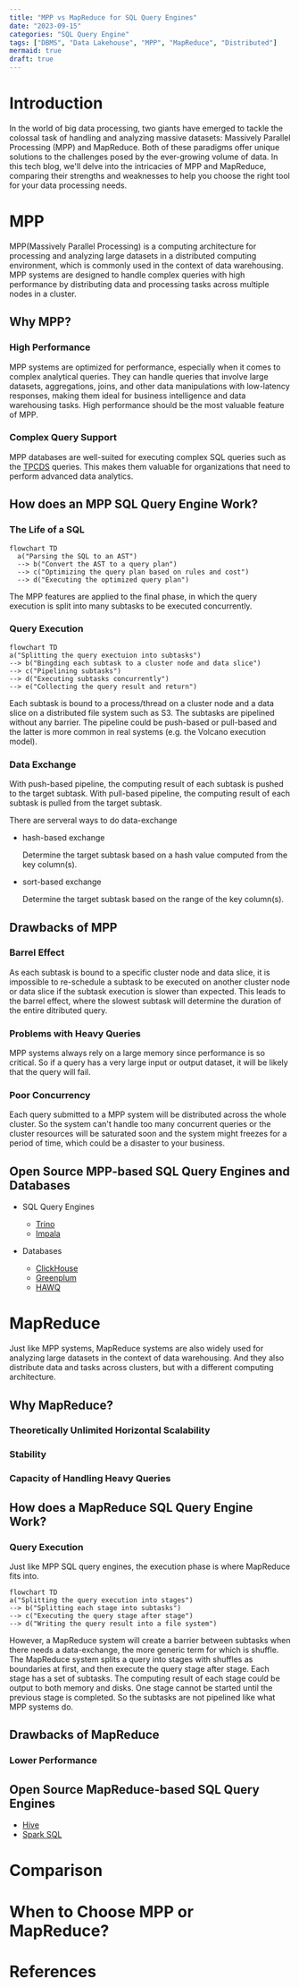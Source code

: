 ```yaml
---
title: "MPP vs MapReduce for SQL Query Engines"
date: "2023-09-15"
categories: "SQL Query Engine"
tags: ["DBMS", "Data Lakehouse", "MPP", "MapReduce", "Distributed"]
mermaid: true
draft: true
---
```


# Introduction

In the world of big data processing, two giants have emerged to tackle the colossal task of handling and analyzing massive datasets: Massively Parallel Processing (MPP) and MapReduce. Both of these paradigms offer unique solutions to the challenges posed by the ever-growing volume of data. In this tech blog, we'll delve into the intricacies of MPP and MapReduce, comparing their strengths and weaknesses to help you choose the right tool for your data processing needs.

# MPP

MPP(Massively Parallel Processing) is a computing architecture for processing and analyzing large datasets in a distributed computing environment, which is commonly used in the context of data warehousing. MPP systems are designed to handle complex queries with high performance by distributing data and processing tasks across multiple nodes in a cluster. 

## Why MPP?

### High Performance

MPP systems are optimized for performance, especially when it comes to complex analytical queries. They can handle queries that involve large datasets, aggregations, joins, and other data manipulations with low-latency responses, making them ideal for business intelligence and data warehousing tasks. High performance should be the most valuable feature of MPP.

### Complex Query Support

MPP databases are well-suited for executing complex SQL queries such as the [TPCDS](https://www.tpc.org/tpcds/) queries. This makes them valuable for organizations that need to perform advanced data analytics.

## How does an MPP SQL Query Engine Work?

### The Life of a SQL

```mermaid
flowchart TD
  a("Parsing the SQL to an AST")
  --> b("Convert the AST to a query plan")
  --> c("Optimizing the query plan based on rules and cost")
  --> d("Executing the optimized query plan")
```

The MPP features are applied to the final phase, in which the query execution is split into many subtasks to be executed concurrently.

### Query Execution

```mermaid
flowchart TD
a("Splitting the query exectuion into subtasks")
--> b("Bingding each subtask to a cluster node and data slice")
--> c("Pipelining subtasks")
--> d("Executing subtasks concurrently")
--> e("Collecting the query result and return")
```

Each subtask is bound to a process/thread on a cluster node and a data slice on a distributed file system such as S3. The subtasks are pipelined without any barrier. The pipeline could be push-based or pull-based and the latter is more common in real systems (e.g. the Volcano execution model).

### Data Exchange

With push-based pipeline, the computing result of each subtask is pushed to the target subtask. With pull-based pipeline, the computing result of each subtask is pulled from the target subtask.

There are serveral ways to do data-exchange

- hash-based exchange

  Determine the target subtask based on a hash value computed from the key column(s).

- sort-based exchange

  Determine the target subtask based on the range of the key column(s).

## Drawbacks of MPP

### Barrel Effect

As each subtask is bound to a specific cluster node and data slice, it is impossible to re-schedule a subtask to be executed on another cluster node or data slice if the subtask execution is slower than expected. This leads to the barrel effect, where the slowest subtask will determine the duration of the entire ditributed query.

### Problems with Heavy Queries

MPP systems always rely on a large memory since performance is so critical. So if a query has a very large input or output dataset, it will be likely that the query will fail.

### Poor Concurrency

Each query submitted to a MPP system will be distributed across the whole cluster. So the system can't handle too many concurrent queries or the cluster resources will be saturated soon and the system might freezes for a period of time, which could be a disaster to your business.

## Open Source MPP-based SQL Query Engines and Databases

- SQL Query Engines
  - [Trino](https://github.com/trinodb/trino)
  - [Impala](https://github.com/apache/impala)

- Databases
  - [ClickHouse](https://github.com/ClickHouse/ClickHouse)
  - [Greenplum](https://github.com/greenplum-db/gpdb)
  - [HAWQ](https://github.com/apache/hawq)

# MapReduce

Just like MPP systems, MapReduce systems are also widely used for analyzing large datasets in the context of data warehousing. And they also distribute data and tasks across clusters, but with a different computing architecture.

## Why MapReduce?

### Theoretically Unlimited Horizontal Scalability

### Stability

### Capacity of Handling Heavy Queries

## How does a MapReduce SQL Query Engine Work?

### Query Execution

Just like MPP SQL query engines, the execution phase is where MapReduce fits into.

```mermaid
flowchart TD
a("Splitting the query execution into stages")
--> b("Splitting each stage into subtasks")
--> c("Executing the query stage after stage")
--> d("Writing the query result into a file system")
```

However, a MapReduce system will create a barrier between subtasks when there needs a data-exchange, the more generic term for which is shuffle. The MapReduce system splits a query into stages with shuffles as boundaries at first, and then execute the query stage after stage. Each stage has a set of subtasks. The computing result of each stage could be output to both memory and disks. One stage cannot be started until the previous stage is completed. So the subtasks are not pipelined like what MPP systems do.

## Drawbacks of MapReduce

### Lower Performance

## Open Source MapReduce-based SQL Query Engines

- [Hive](https://github.com/apache/hive)
- [Spark SQL](https://github.com/apache/spark)

# Comparison

# When to Choose MPP or MapReduce?

# References